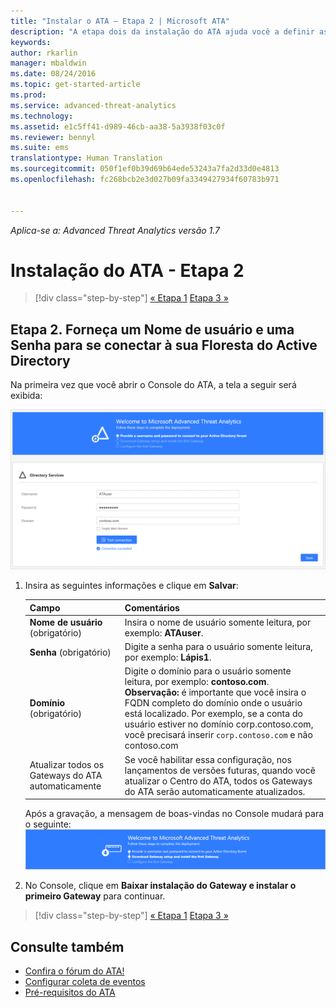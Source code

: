 ```yaml
---
title: "Instalar o ATA – Etapa 2 | Microsoft ATA"
description: "A etapa dois da instalação do ATA ajuda você a definir as configurações de conectividade do domínio em seu servidor do Centro do ATA"
keywords: 
author: rkarlin
manager: mbaldwin
ms.date: 08/24/2016
ms.topic: get-started-article
ms.prod: 
ms.service: advanced-threat-analytics
ms.technology: 
ms.assetid: e1c5ff41-d989-46cb-aa38-5a3938f03c0f
ms.reviewer: bennyl
ms.suite: ems
translationtype: Human Translation
ms.sourcegitcommit: 050f1ef0b39d69b64ede53243a7fa2d33d0e4813
ms.openlocfilehash: fc268bcb2e3d027b09fa3349427934f60783b971


---
```


*Aplica-se a: Advanced Threat Analytics versão 1.7*



# Instalação do ATA - Etapa 2

>[!div class="step-by-step"]
[« Etapa 1](install-ata-step1.md)
[Etapa 3 »](install-ata-step3.md)

## Etapa 2. Forneça um Nome de usuário e uma Senha para se conectar à sua Floresta do Active Directory

Na primeira vez que você abrir o Console do ATA, a tela a seguir será exibida:

![Estágio 1 das boas-vindas do ATA](media/ATA_1.7-welcome-provide-username.png)

1.  Insira as seguintes informações e clique em **Salvar**:

    |Campo|Comentários|
    |---------|------------|
    |**Nome de usuário** (obrigatório)|Insira o nome de usuário somente leitura, por exemplo: **ATAuser**.|
    |**Senha** (obrigatório)|Digite a senha para o usuário somente leitura, por exemplo: **Lápis1**.|
    |**Domínio** (obrigatório)|Digite o domínio para o usuário somente leitura, por exemplo: **contoso.com**. **Observação:** é importante que você insira o FQDN completo do domínio onde o usuário está localizado. Por exemplo, se a conta do usuário estiver no domínio corp.contoso.com, você precisará inserir `corp.contoso.com` e não contoso.com|
    |Atualizar todos os Gateways do ATA automaticamente |Se você habilitar essa configuração, nos lançamentos de versões futuras, quando você atualizar o Centro do ATA, todos os Gateways do ATA serão automaticamente atualizados.|

    Após a gravação, a mensagem de boas-vindas no Console mudará para o seguinte: ![Estágio 1 das boas-vindas do ATA concluído](media/ATA_1.7-welcome-provide-username-finished.png)

2. No Console, clique em **Baixar instalação do Gateway e instalar o primeiro Gateway** para continuar.


>[!div class="step-by-step"]
[« Etapa 1](install-ata-step1.md)
[Etapa 3 »](install-ata-step3.md)


## Consulte também

- [Confira o fórum do ATA!](https://social.technet.microsoft.com/Forums/security/home?forum=mata)
- [Configurar coleta de eventos](configure-event-collection.md)
- [Pré-requisitos do ATA](/advanced-threat-analytics/plan-design/ata-prerequisites)



<!--HONumber=Aug16_HO5-->


